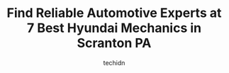 ---
layout: ampstory
image: https://images.unsplash.com/photo-1604755940508-42d673803330?ixlib=rb-4.0.3&ixid=MnwxMjA3fDB8MHxwaG90by1wYWdlfHx8fGVufDB8fHx8&auto=format&fit=crop&w=640&h=853&q=80
author: techidn
featured: false
description: Looking for reliable and skilled Hyundai Mechanic in Scranton PA, USA? Your search ends here with the 7 best Hyundai Mechanic in town. With their expertise and commitment to delivering excep
title: Find Reliable Automotive Experts at 7 Best Hyundai Mechanics in Scranton PA
cover:
   title: Find Reliable Automotive Experts at 7 Best Hyundai Mechanics in Scranton PA
   subtitle: Rickpate
   background: https://images.unsplash.com/photo-1604755940508-42d673803330?ixlib=rb-4.0.3&ixid=MnwxMjA3fDB8MHxwaG90by1wYWdlfHx8fGVufDB8fHx8&auto=format&fit=crop&w=640&h=853&q=80

pages: 
 - layout: thirds
   top: <h1>#1 Scranton Auto Service</h1>
   bottom: "<p>By far the best overall experience Ive ever had with a repair shop. Unbelievable customer service from John and Tom. Cannot thanks these guys enough for for how quickl</p>"
   background: https://www.knot35.com/toplist/wp-content/uploads/2023/06/best-hyundai-mechanic-1-in-scranton-pa-1685836192.jpeg
   backgroundblur: true
 - layout: thirds
   top: <h1>#2 Kost Tire & Auto Service</h1>
   bottom: "<p>939 Jefferson Ave, Scranton, PA 18510, United States</p>"
   background: https://www.knot35.com/toplist/wp-content/uploads/2023/06/best-hyundai-mechanic-2-in-scranton-pa-1685836192.jpeg
   cta:
      link: https://www.knot35.com/toplist/find-reliable-automotive-experts-at-7-best-hyundai-mechanics-in-scranton-pa/
      text: Find Reliable Automotive Experts at 7 Best Hyundai Mechanics in Scranton PA
 - layout: thirds
   top: <h1>#3 Feel Good Motors, Dickson City</h1>
   bottom: "<p>924 Scranton Carbondale Hwy, Dickson City, PA 18519, United States</p>"
   background: https://www.knot35.com/toplist/wp-content/uploads/2023/06/best-hyundai-mechanic-3-in-scranton-pa-1685836193.jpeg
   cta:
      link: https://www.knot35.com/toplist/find-reliable-automotive-experts-at-7-best-hyundai-mechanics-in-scranton-pa/
      text: Find Reliable Automotive Experts at 7 Best Hyundai Mechanics in Scranton PA
 - layout: thirds
   top: <h1>#4 Moletskys Auto Sales</h1>
   bottom: "<p>626 W Lackawanna Ave, Scranton, PA 18503, United States</p>"
   background: https://images.unsplash.com/photo-1597773150796-e5c14ebecbf5?ixlib=rb-4.0.3&ixid=MnwxMjA3fDB8MHxwaG90by1wYWdlfHx8fGVufDB8fHx8&auto=format&fit=crop&w=640&h=853&q=80
   cta:
      link: https://www.knot35.com/toplist/find-reliable-automotive-experts-at-7-best-hyundai-mechanics-in-scranton-pa/
      text: Find Reliable Automotive Experts at 7 Best Hyundai Mechanics in Scranton PA
 - layout: thirds
   top: <h1>#5 Jadta Fine Cars</h1>
   bottom: "<p>1501 Cedar Ave, Scranton, PA 18505, United States</p>"
   background: https://images.unsplash.com/photo-1567360425618-1594206637d2?ixlib=rb-4.0.3&ixid=MnwxMjA3fDB8MHxwaG90by1wYWdlfHx8fGVufDB8fHx8&auto=format&fit=crop&w=640&h=853&q=80
   cta:
      link: https://www.knot35.com/toplist/find-reliable-automotive-experts-at-7-best-hyundai-mechanics-in-scranton-pa/
      text: Find Reliable Automotive Experts at 7 Best Hyundai Mechanics in Scranton PA
 - layout: thirds
   top: <h1>#6 Acme Auto Sales</h1>
   bottom: "<p>1009 Penn Ave, Scranton, PA 18509, United States</p>"
   background: https://images.unsplash.com/photo-1561679660-d00ee1e0dc8e?ixlib=rb-4.0.3&ixid=MnwxMjA3fDB8MHxwaG90by1wYWdlfHx8fGVufDB8fHx8&auto=format&fit=crop&w=640&h=853&q=80
   cta:
      link: https://www.knot35.com/toplist/find-reliable-automotive-experts-at-7-best-hyundai-mechanics-in-scranton-pa/
      text: Find Reliable Automotive Experts at 7 Best Hyundai Mechanics in Scranton PA
 - layout: thirds
   top: <h1>#7 North Scranton Auto Service</h1>
   bottom: "<p>240 rear, Greenbush St, Scranton, PA 18508, United States</p>"
   background: https://images.unsplash.com/photo-1608411404720-c8f0417bcdba?ixlib=rb-4.0.3&ixid=MnwxMjA3fDB8MHxwaG90by1wYWdlfHx8fGVufDB8fHx8&auto=format&fit=crop&w=640&h=853&q=80
   cta:
      link: https://www.knot35.com/toplist/find-reliable-automotive-experts-at-7-best-hyundai-mechanics-in-scranton-pa/
      text: Find Reliable Automotive Experts at 7 Best Hyundai Mechanics in Scranton PA
 - layout: thirds
   middle: Continue reading...
   background: https://images.unsplash.com/photo-1557672172-298e090bd0f1?ixlib=rb-4.0.3&ixid=MnwxMjA3fDB8MHxwaG90by1wYWdlfHx8fGVufDB8fHx8&auto=format&fit=crop&w=640&h=853&q=80
   cta:
      link: https://www.knot35.com/toplist/find-reliable-automotive-experts-at-7-best-hyundai-mechanics-in-scranton-pa/
      text: Find Reliable Automotive Experts at 7 Best Hyundai Mechanics in Scranton PA
      
---